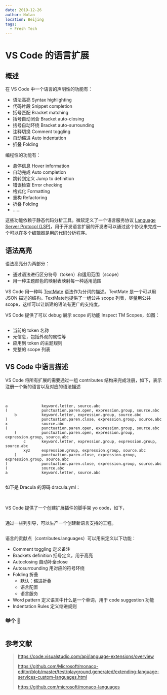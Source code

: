 ```yaml
---
date: 2019-12-26
author: Nolan
location: Beijing
tags:
  - Fresh Tech
---
```

# VS Code 的语言扩展

## 概述

在 VS Code 中一个语言的声明性的功能有：

- 语法高亮 Syntax highlighting
- 代码片段 Snippet completion
- 括号匹配 Bracket matching
- 括号自动闭合 Bracket auto-closing
- 括号自动环绕 Bracket auto-surrounding
- 注释切换 Comment toggling
- 自动缩进 Auto indentation
- 折叠 Folding



编程性的功能有：

- 悬停信息 Hover information
- 自动完成 Auto completion
- 跳转到定义 Jump to definition
- 错误检查 Error checking
- 格式化 Formatting
- 重构 Refactoring
- 折叠 Folding
- ……

这些功能依赖于静态代码分析工具。微软定义了一个语言服务协议 [Language Server Protocol (LSP)](https://microsoft.github.io/language-server-protocol/)，用于开发语言扩展的开发者可以通过这个协议来完成一个可以在多个编辑器是用的代码分析程序。



## 语法高亮

语法高亮分为两部分：

- 通过语法进行区分符号（token）和适用范围（scope）
- 用一种主题颜色的映射表映射每一种适用范围



VS Code 用一种叫 [TextMate](https://macromates.com/manual/en/language_grammars) 语法作为分词的描述。TextMate 是一个可以用 JSON 描述的结构。TextMate也提供了一组公共 scope 列表，尽量用公共 scope，这样可以让新建的语法有更广的支持度。

VS Code 提供了可以 debug 展示 scope 的功能 Inspect TM Scopes，如图：

<img :src="$withBase('/images/vsc-1.webp')">

- 当前的 token 名称
- 元信息，包括外观的属性等
- 应用到 token 的主题规则
- 完整的 scope 列表



## VS Code 中语言描述

VS Code 将所有扩展的需要通过一组 contributes 结构来完成注册，如下，表示注册一个新的语言以及对应的语法描述

<img :src="$withBase('/images/vsc-2.webp')">

<img :src="$withBase('/images/vsc-3.webp')">

```
a               keyword.letter, source.abc
(               punctuation.paren.open, expression.group, source.abc
    b           keyword.letter, expression.group, source.abc
)               punctuation.paren.close, expression.group, source.abc
x               source.abc
(               punctuation.paren.open, expression.group, source.abc
    (           punctuation.paren.open, expression.group, expression.group, source.abc
        c       keyword.letter, expression.group, expression.group, source.abc
        xyz     expression.group, expression.group, source.abc
    )           punctuation.paren.close, expression.group, expression.group, source.abc
)               punctuation.paren.close, expression.group, source.abc
(               source.abc
a               keyword.letter, source.abc
```

<img :src="$withBase('/images/vsc-4.webp')">

如下是 Dracula 的源码 dracula.yml：

<img :src="$withBase('/images/vsc-4-1.webp')">

<img :src="$withBase('/images/vsc-5.webp')">



VS Code 提供了一个创建扩展插件的脚手架 yo code，如下，

<img :src="$withBase('/images/vsc-6.webp')">

通过一些列引导，可以生产一个创建新语言支持的工程。

<img :src="$withBase('/images/vsc-7.webp')">

语言的贡献点（contributes.languages）可以用来定义以下功能：

- Comment toggling 定义备注
- Brackets definition 括号定义，用于高亮
- Autoclosing 自动补全close
- Autosurrounding 用对应的符号环绕
- Folding 折叠
  - 默认：缩进折叠
  - 语言配置
  - 语言服务
- Word pattern 定义语言中什么是一个单词，用于 code suggestion 功能
- Indentation Rules 定义缩进规则

### 举个 🌰

<img :src="$withBase('/images/vsc-8.webp')">

## 参考文献

> https://code.visualstudio.com/api/language-extensions/overview
>
> https://github.com/Microsoft/monaco-editor/blob/master/test/playground.generated/extending-language-services-custom-languages.html
>
> https://github.com/microsoft/monaco-languages

